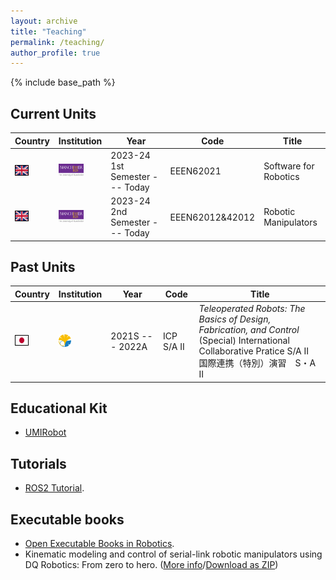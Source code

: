 ```yaml
---
layout: archive
title: "Teaching"
permalink: /teaching/
author_profile: true
---
```


{% include base_path %}

## Current Units

|Country|Institution|Year|Code|Title|
|---|---|---|---|---|
|<img style='border:1px solid #000000' src="/images/uk_flag.png" width="20" height="15">|<img src="/images/flag_uom.png" width="40" height="20">|2023-24 1st Semester --- Today |EEEN62021|Software for Robotics|
|<img style='border:1px solid #000000' src="/images/uk_flag.png" width="20" height="15">|<img src="/images/flag_uom.png" width="40" height="20">|2023-24 2nd Semester --- Today |EEEN62012&42012|Robotic Manipulators|

## Past Units

|Country|Institution|Year|Code|Title|
|---|---|---|---|---|
|<img style='border:1px solid #000000' src="/images/japan_flag.png" width="20" height="15"> | <img src="/images/utokyo.png" width="20" height="20"> |2021S --- 2022A|ICP S/A II| *Teleoperated Robots: The Basics of Design, Fabrication, and Control* <br> (Special) International Collaborative Pratice S/A II <br> 国際連携（特別）演習　S・A II|


## Educational Kit
- [UMIRobot](https://mmmarinho.github.io/UMIRobot/)

## Tutorials

- [ROS2 Tutorial](https://ros2-tutorial.readthedocs.io).

## Executable books

- [Open Executable Books in Robotics](https://marinholab.github.io/OpenExecutableBooksRobotics/).
- Kinematic modeling and control of serial-link robotic manipulators using DQ Robotics: From zero to hero. ([More info](https://github.com/dqrobotics/learning-dqrobotics-in-matlab/tree/master/robotic_manipulators)/[Download as ZIP](https://github.com/dqrobotics/learning-dqrobotics-in-matlab/archive/refs/heads/master.zip))

